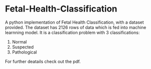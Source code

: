 # Fetal-Health-Classification

A python implementation of Fetal Health Classification, with a dataset provided.
The dataset has 2126 rows of data which is fed into machine learnning model.
It is a classification problem with 3 classifications:
1. Normal
2. Suspected
3. Pathological

For further deatails check out the pdf.
